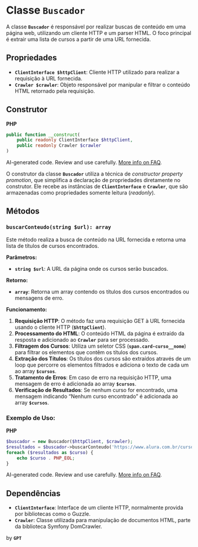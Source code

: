 # Classe **`Buscador`**

A classe **`Buscador`** é responsável por realizar buscas de conteúdo em uma página web, utilizando um cliente HTTP e um parser HTML. O foco principal é extrair uma lista de cursos a partir de uma URL fornecida.

## Propriedades

- **`ClientInterface $httpClient`**: Cliente HTTP utilizado para realizar a requisição à URL fornecida.
- **`Crawler $crawler`**: Objeto responsável por manipular e filtrar o conteúdo HTML retornado pela requisição.

## Construtor

**PHP**

```php
public function __construct(
    public readonly ClientInterface $httpClient,
    public readonly Crawler $crawler
)
```

AI-generated code. Review and use carefully. [More info on FAQ](https://www.bing.com/new#faq).

O construtor da classe **`Buscador`** utiliza a técnica de *constructor property promotion*, que simplifica a declaração de propriedades diretamente no construtor. Ele recebe as instâncias de **`ClientInterface`** e **`Crawler`**, que são armazenadas como propriedades somente leitura (*readonly*).

## Métodos

### **`buscarConteudo(string $url): array`**

Este método realiza a busca de conteúdo na URL fornecida e retorna uma lista de títulos de cursos encontrados.

**Parâmetros:**

- **`string $url`**: A URL da página onde os cursos serão buscados.

**Retorno:**

- **`array`**: Retorna um array contendo os títulos dos cursos encontrados ou mensagens de erro.

**Funcionamento:**

1. **Requisição HTTP**: O método faz uma requisição GET à URL fornecida usando o cliente HTTP (**`$httpClient`**).
2. **Processamento do HTML**: O conteúdo HTML da página é extraído da resposta e adicionado ao **`Crawler`** para ser processado.
3. **Filtragem dos Cursos**: Utiliza um seletor CSS (**`span.card-curso__nome`**) para filtrar os elementos que contêm os títulos dos cursos.
4. **Extração dos Títulos**: Os títulos dos cursos são extraídos através de um loop que percorre os elementos filtrados e adiciona o texto de cada um ao array **`$cursos`**.
5. **Tratamento de Erros**: Em caso de erro na requisição HTTP, uma mensagem de erro é adicionada ao array **`$cursos`**.
6. **Verificação de Resultados**: Se nenhum curso for encontrado, uma mensagem indicando “Nenhum curso encontrado” é adicionada ao array **`$cursos`**.

### Exemplo de Uso:

**PHP**

```php
$buscador = new Buscador($httpClient, $crawler);
$resultados = $buscador->buscarConteudo('https://www.alura.com.br/cursos-online-programacao/php');
foreach ($resultados as $curso) {
    echo $curso . PHP_EOL;
}
```

AI-generated code. Review and use carefully. [More info on FAQ](https://www.bing.com/new#faq).

## Dependências

- **`ClientInterface`**: Interface de um cliente HTTP, normalmente provida por bibliotecas como o Guzzle.
- **`Crawler`**: Classe utilizada para manipulação de documentos HTML, parte da biblioteca Symfony DomCrawler.

by **`GPT`**